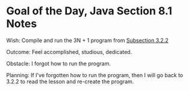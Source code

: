 # Goal of the Day, Java Section 8.1 Notes 

Wish: Compile and run the 3N + 1 program from [Subsection 3.2.2](http://math.hws.edu/javanotes/c3/s2.html#control.2.2)

Outcome: Feel accomplished, studious, dedicated. 

Obstacle: I forgot how to run the program. 

Planning: If I've forgotten how to run the program, then I will go back to 3.2.2 to read the lesson and re-create the program. 
